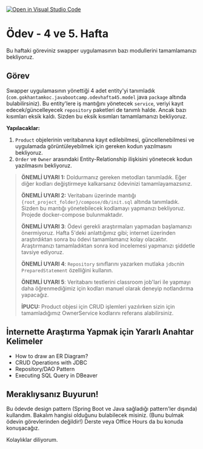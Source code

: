 [![Open in Visual Studio Code](https://classroom.github.com/assets/open-in-vscode-c66648af7eb3fe8bc4f294546bfd86ef473780cde1dea487d3c4ff354943c9ae.svg)](https://classroom.github.com/online_ide?assignment_repo_id=8127073&assignment_repo_type=AssignmentRepo)
# Ödev - 4 ve 5. Hafta

Bu haftaki göreviniz swapper uygulamasının bazı modullerini tamamlamanızı bekliyoruz.

## **Görev**

Swapper uygulamasının yönettiği 4 adet entity'yi tanımladık (`com.gokhantamkoc.javabootcamp.odevhafta45.model` java `package` altında bulabilirsiniz).
Bu entity'lere iş mantığını yönetecek `service`, veriyi kayıt edecek/güncelleyecek `repository` paketleri de tanımlı halde. Ancak bazı kısımları eksik kaldı. Sizden bu eksik kısımları tamamlamanızı bekliyoruz.

**Yapılacaklar:**


1. `Product` objelerinin veritabanına kayıt edilebilmesi, güncellenebilmesi ve uygulamada görüntüleyebilmek için gereken kodun yazılmasını bekliyoruz.
2. `Order` ve `Owner` arasındaki Entity-Relationship ilişkisini yönetecek kodun yazılmasını bekliyoruz.

> **ÖNEMLİ UYARI 1:** Doldurmanız gereken metodları tanımladık. Eğer diğer kodları değiştirmeye kalkarsanız ödevinizi tamamlayamazsınız.
>
> **ÖNEMLİ UYARI 2:** Veritabanı üzerinde mantığı `{root_project_folder}/compose/db/init.sql` altında tanımladık. Sizden bu mantığı yönetebilecek kodlamayı yapmanızı bekliyoruz. Projede docker-compose bulunmaktadır.
>
> **ÖNEMLİ UYARI 3**: Ödevi gerekli araştırmaları yapmadan başlamanızı önermiyoruz. Hafta 5'deki anlattığımız gibi; internet üzerinden araştırdıktan sonra bu ödevi tamamlamanız kolay olacaktır. Araştırmanızı tamamladıktan sonra kod incelemesi yapmanızı şiddetle tavsiye ediyoruz.
> 
> **ÖNEMLİ UYARI 4**: `Repository` sınıflarını yazarken mutlaka `jdbc`nin `PreparedStatement` özelliğini kullanın.
>
> **ÖNEMLİ UYARI 5**: Veritabanı testlerini classroom job'lari ile yapmayı daha öğrenmediğimiz için kodları manuel olarak deneyip notlandırma yapacağız.
> 
> **İPUCU:** Product objesi için CRUD işlemleri yazılırken sizin için tamamladığımız OwnerService kodlarını referans alabilirsiniz.

## İnternette Araştırma Yapmak için Yararlı Anahtar Kelimeler

- How to draw an ER Diagram?
- CRUD Operations with JDBC
- Repository/DAO Pattern
- Executing SQL Query in DBeaver

## Meraklıysanız Buyurun!

Bu ödevde design pattern (Spring Boot ve Java sağladığı pattern'ler dışında) kullandım.
Bakalım hangisi olduğunu bulabilecek misiniz. (Bunu bulmak ödevin görevlerinden değildir!)
Derste veya Office Hours da bu konuda konuşacağız.

Kolaylıklar diliyorum.

